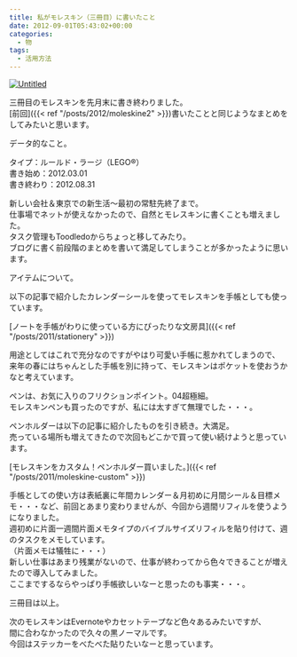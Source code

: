 ```yaml
---
title: 私がモレスキン（三冊目）に書いたこと
date: 2012-09-01T05:43:02+00:00
categories:
  - 物
tags:
  - 活用方法
---
```

<a href="http://www.flickr.com/photos/41082249@N07/7904301764/" title="Untitled" rel="lightbox" class="lightview"><img src="http://farm9.staticflickr.com/8035/7904301764_57552c84d4.jpg" alt="Untitled" /></a>

三冊目のモレスキンを先月末に書き終わりました。  
[前回]({{< ref "/posts/2012/moleskine2" >}})書いたことと同じようなまとめをしてみたいと思います。

<!--more-->

データ的なこと。

タイプ：ルールド・ラージ（LEGO®）  
書き始め：2012.03.01  
書き終わり：2012.08.31

新しい会社＆東京での新生活〜最初の常駐先終了まで。  
仕事場でネットが使えなかったので、自然とモレスキンに書くことも増えました。  
タスク管理もToodledoからちょっと移してみたり。  
ブログに書く前段階のまとめを書いて満足してしまうことが多かったように思います。

アイテムについて。

以下の記事で紹介したカレンダーシールを使ってモレスキンを手帳としても使っています。

[ノートを手帳がわりに使っている方にぴったりな文房具]({{< ref "/posts/2011/stationery" >}})

用途としてはこれで充分なのですがやはり可愛い手帳に惹かれてしまうので、  
来年の春にはちゃんとした手帳を別に持って、モレスキンはポケットを使おうかなと考えています。

ペンは、お気に入りのフリクションポイント。04超極細。  
モレスキンペンも買ったのですが、私には太すぎて無理でした・・・。

ペンホルダーは以下の記事に紹介したものを引き続き。大満足。  
売っている場所も増えてきたので次回もどこかで買って使い続けようと思っています。

[モレスキンをカスタム！ペンホルダー買いました。]({{< ref "/posts/2011/moleskine-custom" >}})

手帳としての使い方は表紙裏に年間カレンダー＆月初めに月間シール＆目標メモ・・・など、前回とあまり変わりませんが、今回から週間リフィルを使うようになりました。  
週初めに片面一週間片面メモタイプのバイブルサイズリフィルを貼り付けて、週のタスクをメモしています。  
（片面メモは犠牲に・・・）  
新しい仕事はあまり残業がないので、仕事が終わってから色々できることが増えたので導入してみました。  
ここまでするならやっぱり手帳欲しいなーと思ったのも事実・・・。

三冊目は以上。

次のモレスキンはEvernoteやカセットテープなど色々あるみたいですが、  
間に合わなかったので久々の黒ノーマルです。  
今回はステッカーをべたべた貼りたいなーと思っています。
